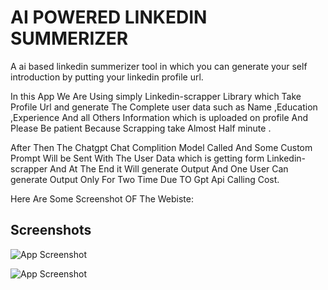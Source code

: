 
# AI POWERED LINKEDIN SUMMERIZER

A ai based linkedin summerizer tool in which you can generate your self introduction by putting your linkedin profile url.

In this App We Are Using simply Linkedin-scrapper Library which Take Profile Url and generate The Complete user data such as Name ,Education ,Experience And all Others Information which is uploaded on profile And Please Be patient Because Scrapping take Almost Half minute .

After Then The Chatgpt Chat Complition Model Called And Some Custom Prompt Will be Sent With The User Data which is getting form Linkedin-scrapper And At The End it Will generate Output And One User Can generate Output Only For Two Time Due TO Gpt Api Calling Cost. 

Here Are Some Screenshot OF The Webiste:

## Screenshots

![App Screenshot](https://i.ibb.co/qm8CvpK/image-2023-09-03-200321006.png)

![App Screenshot](https://i.ibb.co/G0n2MnY/Opera-Snapshot-2023-09-03-201225-127-0-0-1.png)
